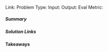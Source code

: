 Link: 
Problem Type: 
Input: 
Output: 
Eval Metric: 
##### Summary
##### Solution Links

#### Takeaways